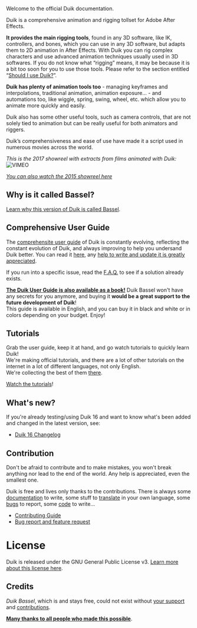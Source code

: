 Welcome to the official Duik documentation.

Duik is a comprehensive animation and rigging tollset for Adobe After Effects.

**It provides the main rigging tools**, found in any 3D software, like IK, controllers, and bones, which you can use in any 3D software, but adapts them to 2D animation in After Effects. With Duik you can rig complex characters and use advanced animation techniques usually used in 3D softwares.
If you do not know what “rigging” means, it may be because it is a bit too soon for you to use those tools. Please refer to the section entitled “[Should I use Duik?](duik-user-guide.md)”.

**Duik has plenty of animation tools too** - managing keyframes and interpolations, traditional animation, animation exposure… - and automations too, like wiggle, spring, swing, wheel, etc. which allow you to animate more quickly and easily.

Duik also has some other useful tools, such as camera controls, that are not solely tied to animation but can be really useful for both animators and riggers.

Duik’s comprehensiveness and ease of use have made it a script used in numerous movies across the world.

_This is the 2017 showreel with extracts from films animated with Duik:_
![VIMEO](209004708)

[_You can also watch the 2015 showreel here_](https://vimeo.com/136667657)

## Why is it called Bassel?

[Learn why this version of Duik is called Bassel](bassel.md).

## Comprehensive User Guide

The [comprehensite user guide](duik-user-guide.md) of Duik is constantly evolving, reflecting the constant evolution of Duik, and always improving to help you undersand Duik better. You can read it [here](duik-user-guide.md), any [help to write and update it is greatly appreciated](index.md).

If you run into a specific issue, read the [F.A.Q.](duik-faq.md) to see if a solution already exists.

__[The Duik User Guide is also available as a book!](printed-user-guide.md)__
 Duik Bassel won't have any secrets for you anymore, and buying it __would be a great support to the future development of Duik__!  
This guide is available in English, and you can buy it in black and white or in colors depending on your budget. Enjoy! 


## Tutorials

Grab the user guide, keep it at hand, and go watch tutorials to quickly learn Duik!  
We're making official tutorials, and there are a lot of other tutorials on the internet in a lot of different languages, not only English.  
We're collecting  the best of them [there](tutorials.md).

[Watch the tutorials](tutorials.md)!

## What's new?

If you're already testing/using Duik 16 and want to know what's been added and changed in the latest version, see:

- [Duik 16 Changelog](duik-16-changelog.md)

## Contribution

Don't be afraid to contribute and to make mistakes, you won't break anything nor lead to the end of the world. Any help is appreciated, even the smallest one.

Duik is free and lives only thanks to the contributions. There is always some [documentation](../../documentation) to write, some stuff to [translate](../../translation) in your own language, some [bugs](../../Bug-Report-&-Feature-Request) to report, some [code](../../code-guidelines) to write...

- [Contributing Guide](../../contributing-guide)
- [Bug report and feature request](../../bug-report-&-feature-request)

# License

Duik is released under the GNU General Public License v3. [Learn more about this license here](../../license).

## Credits

*Duik Bassel*, which is and stays free, could not exist without [your support](../../donation) and [contributions](../../contributing-guide).

[**Many thanks to all people who made this possible**](../../credits).
